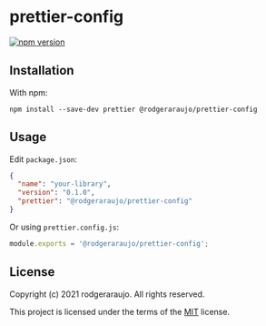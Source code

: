 # prettier-config

[![npm version](https://img.shields.io/npm/v/%40rodgeraraujo%2Fprettier-config?logo=npm&style=flat-square)](https://badge.fury.io/js/%40rodgeraraujo%2Fprettier-config)

## Installation

With npm:

```shell
npm install --save-dev prettier @rodgeraraujo/prettier-config
```

## Usage

Edit `package.json`:

```json
{
  "name": "your-library",
  "version": "0.1.0",
  "prettier": "@rodgeraraujo/prettier-config"
}
```

Or using `prettier.config.js`:

```javascript
module.exports = '@rodgeraraujo/prettier-config';
```

## License

Copyright (c) 2021 rodgeraraujo. All rights reserved.

This project is licensed under the terms of the [MIT](../LICENSE) license.
